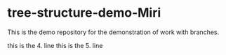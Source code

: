 # tree-structure-demo-Miri

This is the demo repository for the demonstration of work with branches.

this is the 4. line
this is the 5. line
